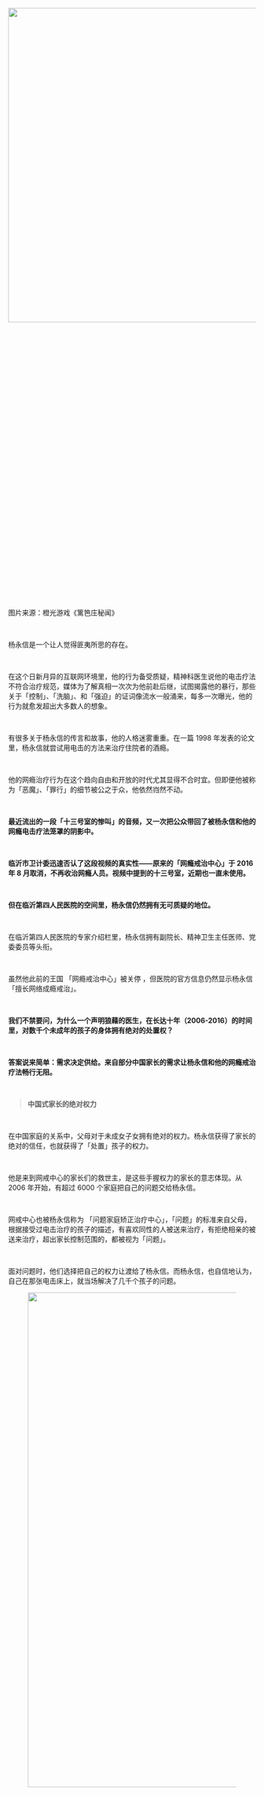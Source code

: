<img src="https://pic1.zhimg.com/v2-6afda2a9384086589ae387efb8554edc_b.jpg" data-size="normal" data-rawwidth="640" data-rawheight="719" class="origin_image zh-lightbox-thumb" width="640" data-original="https://pic1.zhimg.com/v2-6afda2a9384086589ae387efb8554edc_r.jpg"></noscript><img src="data:image/svg+xml;utf8,&lt;svg%20xmlns='http://www.w3.org/2000/svg'%20width='640'%20height='719'&gt;&lt;/svg&gt;" data-size="normal" data-rawwidth="640" data-rawheight="719" class="origin_image zh-lightbox-thumb lazy" width="640" data-original="https://pic1.zhimg.com/v2-6afda2a9384086589ae387efb8554edc_r.jpg" data-actualsrc="https://pic1.zhimg.com/v2-6afda2a9384086589ae387efb8554edc_b.jpg"><figcaption>图片来源：橙光游戏《篱笆庄秘闻》</figcaption></figure><p class="ztext-empty-paragraph"><br /></p><p>杨永信是一个让人觉得匪夷所思的存在。</p><p class="ztext-empty-paragraph"><br /></p><p>在这个日新月异的互联网环境里，他的行为备受质疑，精神科医生说他的电击疗法不符合治疗规范，媒体为了解真相一次次为他前赴后继，试图揭露他的暴行，那些关于「控制」、「洗脑」、和「强迫」的证词像流水一般涌来，每多一次曝光，他的行为就愈发超出大多数人的想象。</p><p class="ztext-empty-paragraph"><br /></p><p>有很多关于杨永信的传言和故事，他的人格迷雾重重。在一篇 1998 年发表的论文里，杨永信就尝试用电击的方法来治疗住院者的酒瘾。</p><p class="ztext-empty-paragraph"><br /></p><p>他的网瘾治疗行为在这个趋向自由和开放的时代尤其显得不合时宜。但即便他被称为「恶魔」、「罪行」的细节被公之于众，他依然岿然不动。</p><p class="ztext-empty-paragraph"><br /></p><p><b>最近流出的一段「十三号室的惨叫」的音频，又一次把公众带回了被杨永信和他的网瘾电击疗法笼罩的阴影中。</b></p><p class="ztext-empty-paragraph"><br /></p><p><b>临沂市卫计委迅速否认了这段视频的真实性——原来的「网瘾戒治中心」于 2016 年 8 月取消，不再收治网瘾人员。视频中提到的十三号室，近期也一直未使用。</b></p><p class="ztext-empty-paragraph"><br /></p><p><b>但在临沂第四人民医院的空间里，杨永信仍然拥有无可质疑的地位。</b></p><p class="ztext-empty-paragraph"><br /></p><p>在临沂第四人民医院的专家介绍栏里，杨永信拥有副院长、精神卫生主任医师、党委委员等头衔。</p><p class="ztext-empty-paragraph"><br /></p><p>虽然他此前的王国 「网瘾戒治中心」被关停 ，但医院的官方信息仍然显示杨永信「擅长网络成瘾戒治」。</p><p class="ztext-empty-paragraph"><br /></p><p><b>我们不禁要问，为什么一个声明狼藉的医生，在长达十年（2006-2016）的时间里，对数千个未成年的孩子的身体拥有绝对的处置权？</b></p><p class="ztext-empty-paragraph"><br /></p><p><b>答案说来简单：需求决定供给。来自部分中国家长的需求让杨永信和他的网瘾戒治疗法畅行无阻。</b></p><p class="ztext-empty-paragraph"><br /></p><blockquote><b>中国式家长的绝对权力</b></blockquote><p class="ztext-empty-paragraph"><br /></p><p>在中国家庭的关系中，父母对于未成女子女拥有绝对的权力。杨永信获得了家长的绝对的信任，也就获得了「处置」孩子的权力。 </p><p class="ztext-empty-paragraph"><br /></p><p>他是来到网戒中心的家长们的救世主，是这些手握权力的家长的意志体现。从 2006 年开始，有超过 6000 个家庭把自己的问题交给杨永信。</p><p class="ztext-empty-paragraph"><br /></p><p>网戒中心也被杨永信称为 「问题家庭矫正治疗中心」，「问题」的标准来自父母，根据接受过电击治疗的孩子的描述，有喜欢同性的人被送来治疗，有拒绝相亲的被送来治疗，超出家长控制范围的，都被视为「问题」。</p><p class="ztext-empty-paragraph"><br /></p><p>面对问题时，他们选择把自己的权力让渡给了杨永信。而杨永信，也自信地认为，自己在那张电击床上，就当场解决了几千个孩子的问题。</p><figure><noscript><img src="https://pic3.zhimg.com/v2-e715a19e1b6aded20250548f994d5ba2_b.jpg" data-caption="" data-size="normal" data-rawwidth="1007" data-rawheight="682" class="origin_image zh-lightbox-thumb" width="1007" data-original="https://pic3.zhimg.com/v2-e715a19e1b6aded20250548f994d5ba2_r.jpg"></noscript><img src="data:image/svg+xml;utf8,&lt;svg%20xmlns='http://www.w3.org/2000/svg'%20width='1007'%20height='682'&gt;&lt;/svg&gt;" data-caption="" data-size="normal" data-rawwidth="1007" data-rawheight="682" class="origin_image zh-lightbox-thumb lazy" width="1007" data-original="https://pic3.zhimg.com/v2-e715a19e1b6aded20250548f994d5ba2_r.jpg" data-actualsrc="https://pic3.zhimg.com/v2-e715a19e1b6aded20250548f994d5ba2_b.jpg"></figure><p class="ztext-empty-paragraph"><br /></p><p>一位来自安徽的父亲告诉我，他在 2014 年、2015 年和 2016 年，每年都把孩子送去杨永信的网戒中心，在电话里，我丝毫不怀疑他的真诚，他是真的相信杨永信， 「在家里，我感觉我自己对孩子的事物也理解不上，遇到事的处理也不行。」</p><p class="ztext-empty-paragraph"><br /></p><p>他有些无助，甚至感激自己在戒网中心也能得到约束和教育，杨永信的宣教让他非常感动。</p><p class="ztext-empty-paragraph"><br /></p><p>在柴静主持的《新闻调查》节目里，一位家长说「有这个孩子不如没有这个孩子，想死的心都有了，觉得死了就是解脱」，为了达到对孩子进行「行为矫正」的目的，一位家长说「就算（网戒中心）有暴力存在，也可以接受」，另一位对此表示认同「（如果）通过暴力就能解决这个问题，我有这个思想准备」。他们声称：「哪个父母不爱自己的孩子」。</p><p class="ztext-empty-paragraph"><br /></p><p>安徽的那位父亲建议我一定要去网戒中心看看，他一开始也不明白杨的那套理论，但他觉得他看到产生在孩子身上的效果是好的。</p><p class="ztext-empty-paragraph"><br /></p><p>在网戒中心，杨永信、父母和被治疗的孩子，被迫共同出演一出戏。</p><p class="ztext-empty-paragraph"><br /></p><p>在搜狐后窗的报道里，有一个看起来荒诞、无效但又残忍的「治疗」场景：</p><p class="ztext-empty-paragraph"><br /></p><blockquote><u>吴潇说，他在里面待了三个月，和另一个女孩一起申请自主出院，除了提前申请外，还需要杨永信亲自批准，并在点评课尾声举行出院仪式。</u><br><br><u>“你能保证你的孩子出去后不再偏（犯）吗？”杨永信黑着脸，吴潇的心吊了起来，父亲坚持儿子已经洗心革面。“那都是装的！”杨永信的声音忽然变大，吴潇吓了一跳，盯着父亲的表情变化。</u><br><br><u>“我相信我的孩子是最好的！”听到父亲这句话，吴潇差点哭出来。</u><br><br><u>“真这么好，你为什么送他进来？”杨永信反问，“你别被他的外表给蒙骗了！”</u><br><br><u>父亲摇摇头：“我孩子现在已经改过来了……如果是那样，我就认命。”</u><br><br><u>“认命？你们信命吗！”杨永信转向在场其他家长。</u><br><br><u>“我不相信！”一个家长十分激动，“就算有命我也相信杨叔可以给我们改命！”杨永信点了点头。吴潇的父亲态度坚决，而同时申请的女生母亲，在一片“杨叔万岁”中，放弃了出院。</u></blockquote><p class="ztext-empty-paragraph"><br /></p><p>在《新闻调查》播出的画面里，一个孩子讲述，他躺在电击的床上，杨永信问他，「这是惩罚吗？」，他回答「是」，紧接着一次猛烈的电击又袭来，「这是惩罚吗？」，杨永信问，「这是治疗」，他最后答。</p><p class="ztext-empty-paragraph"><br /></p><p>昆士兰大学临床心理学博士，纽约大学临床心理学家王怡蕊把家长送孩子进网戒中心的行为比喻成洗车，「把一个脏的车送进自动洗车机，出来就是干净的车，至于中间过程怎么样我不关心，不管中间那个车是被泡沫打了还是上了一层蜡，我只要进去是个脏车出来是个干净车，我掏钱搞定就行。我不想做任何改变，进去是一个有问题的小孩，出来是个好小孩就行。」</p><p class="ztext-empty-paragraph"><br /></p><p>家长和孩子，对杨永信的评价永远处于两极。吴潇是属于后来「懂事」的那种孩子，在国企工作，开始了自己的新人生，他的父母坚信这是杨永信的治疗效果，不容吴潇辩解。在与孩子失败的亲子关系中，这成为一种他们不能放弃的幻想，即便他的父亲曾经在杨永信面前「认命」，但他被杨永信反击，受到了更深的惩罚。</p><p class="ztext-empty-paragraph"><br /></p><p>王怡蕊认为，电击对于家长来说，好处在于看不到伤口，就像男人很难想象女人生孩子有多痛，没有可见的血淋淋的伤口，家长也不会产生直接“痛”的感受，他更可以告诉自己，这是一种无害的行为。</p><p class="ztext-empty-paragraph"><br /></p><p>柴静曾经问一位家长：「你知道（电击）副作用吗」，那位家长说：「由于我们不是专家，我们不想去了解它，我们相信这是个正规医院」，他们手里往往只掌握了一些虚无缥缈的证据——「杨叔的国务院津贴那是随便安排的吗」，大多数家长都用相似的逻辑来逃避这个问题，安徽的家长则是告诉我：「要是不合法，那机器能让生产吗？」</p><p class="ztext-empty-paragraph"><br /></p><p>王怡蕊告诉我，当我们在谈论那些总是试图「让孩子听话」的父母的时候，可能也有两种不同类型的父母。一种父母是就要求孩子必须听他话，「我不在乎你以后是不是一个好人，但你就要和我一样，你就得听我的」，另一种父母是，他认为自己有一个好的出发点，「我主观上认为这是为你好，你打游戏是浪费生命，我有希望你好这样一个宏大的美好的愿望，所以我才用这种手段去干预你，其实我也不愿意。」</p><p class="ztext-empty-paragraph"><br /></p><p><b>对于把孩子送来接受治疗的家长而言，「想要你变好，这才是真正的人道」，哪怕变好的方式是通过电击。</b></p><figure><noscript><img src="https://pic4.zhimg.com/v2-782373235c0df36263ade517097e029b_b.jpg" data-caption="" data-size="normal" data-rawwidth="700" data-rawheight="563" class="origin_image zh-lightbox-thumb" width="700" data-original="https://pic4.zhimg.com/v2-782373235c0df36263ade517097e029b_r.jpg"></noscript><img src="data:image/svg+xml;utf8,&lt;svg%20xmlns='http://www.w3.org/2000/svg'%20width='700'%20height='563'&gt;&lt;/svg&gt;" data-caption="" data-size="normal" data-rawwidth="700" data-rawheight="563" class="origin_image zh-lightbox-thumb lazy" width="700" data-original="https://pic4.zhimg.com/v2-782373235c0df36263ade517097e029b_r.jpg" data-actualsrc="https://pic4.zhimg.com/v2-782373235c0df36263ade517097e029b_b.jpg"></figure><figure><noscript><img src="https://pic1.zhimg.com/v2-a7e7e2be43e517b9a27c8ac77cb7fdf0_b.jpg" data-caption="" data-size="normal" data-rawwidth="800" data-rawheight="586" class="origin_image zh-lightbox-thumb" width="800" data-original="https://pic1.zhimg.com/v2-a7e7e2be43e517b9a27c8ac77cb7fdf0_r.jpg"></noscript><img src="data:image/svg+xml;utf8,&lt;svg%20xmlns='http://www.w3.org/2000/svg'%20width='800'%20height='586'&gt;&lt;/svg&gt;" data-caption="" data-size="normal" data-rawwidth="800" data-rawheight="586" class="origin_image zh-lightbox-thumb lazy" width="800" data-original="https://pic1.zhimg.com/v2-a7e7e2be43e517b9a27c8ac77cb7fdf0_r.jpg" data-actualsrc="https://pic1.zhimg.com/v2-a7e7e2be43e517b9a27c8ac77cb7fdf0_b.jpg"></figure><p>而孩子呢，大都携带着希望得到父母认可的人类发展基因，他们渴望得到最亲密的人的亲睐和爱护，这便成了父母权力的来源。</p><p class="ztext-empty-paragraph"><br /></p><p>当柴静问：「认为孩子是属于自己的，可以随意支配的，请举下手」，大部分家长都举起了手。但无论是哪种父母，被电击，被强迫，被抛弃，这些痛苦，他们都没有体会过。</p><p class="ztext-empty-paragraph"><br /></p><blockquote><b>那些接受过电击治疗的孩子们，后来怎么样了？</b></blockquote><p class="ztext-empty-paragraph"><br /></p><p>杨永信和家长所想要的「治疗效果」来自孩子的欺骗，也可能来自孩子的容错能力。</p><p class="ztext-empty-paragraph"><br /></p><p>这是一个充满了强势、弱势、欺骗、逃避的地方。</p><p class="ztext-empty-paragraph"><br /></p><p>「那里的人都可以当专业演员」，蔡智这么跟我说。</p><p class="ztext-empty-paragraph"><br /></p><p>他 2009 年被送进网戒中心，为了躲避电击，他们什么都可以做，有人试图从楼上往下跳，有的女生在所有人面前讲述自己第一次性经历，以获得减圈（集齐 5 个圈就被电一次）的机会，而加圈的可能，根据盟友的体验，来自对眼神、暗号，柜子没擦干净，交往过密，剩饭剩菜……有时候甚至你不知道犯了什么错误，就被通知加圈。</p><p class="ztext-empty-paragraph"><br /></p><p>身体的疼痛、语言的侮辱都算不上什么，假装感动、假装「改邪归正」，「只要能让我不被电，无论怎么样都好」。</p><p class="ztext-empty-paragraph"><br /></p><p>因这段痛苦的经历而产生在家长与孩子中间的隔阂复杂又纠葛。网戒中心可以离开，杨永信可以反抗，但父母是永远的软肋。</p><p class="ztext-empty-paragraph"><br /></p><p>《新闻调查》记录了几年前唐博被强迫入院的情景，此后，每隔一段时间，视频都会被翻出来讨论一番，截图反复提醒着唐博和父亲这段往事。</p><p class="ztext-empty-paragraph"><br /></p><p>唐博告诉搜狐后窗的记者，在截图广泛传播的时间里，自己的弟弟打来电话问「哥哥，你没事吧？我怕你难过。」唐博认为这是父亲问不出口而让弟弟转达的话，弟弟还说：「不知道怎么了，爸爸哭了」。</p><p class="ztext-empty-paragraph"><br /></p><p>唐博说：「男人之间不需要言语表达，我一直都没怪过他。」</p><p class="ztext-empty-paragraph"><br /></p><p>但大部分人并不是像唐博一样幸运。已经离开网戒中心9年的蔡智并没有在后来的时间里把自己的伤口舔舐好，他尝试过几次自杀，开车到另一个城市，为自己买了碳，在酒店开好一个房间。</p><p class="ztext-empty-paragraph"><br /></p><p><b>他和父母仍然在无解中生活，甚至已经放弃寻找解答。</b></p><p class="ztext-empty-paragraph"><br /></p><p>杨永信是家长们的救世主也是独裁者，他们也为自己的软弱和无能为力付出代价，无法逃出杨永信的阴影和统治。</p><p class="ztext-empty-paragraph"><br /></p><p>蔡智和父母住在一起，但不一起吃饭，不沟通，双方都拒绝提起和杨永信相关的事情，他以一种相似的冷漠来反击回去。</p><p class="ztext-empty-paragraph"><br /></p><p>「当时你们把我送进去，那你们老了之后我把你们送进养老院就好了，我必须履行一些法律上的义务，但除此以外，更多的东西就没有了」。</p><p class="ztext-empty-paragraph"><br /></p><p>蔡智对这种冷漠不抱有遗憾，也对恢复友爱不抱希望，连道歉也不想要，那是道歉也无法弥补的伤害。</p><p class="ztext-empty-paragraph"><br /></p><p>16 岁时感受到的背叛至今，让蔡智很难开启新的亲密关系，「如果一个女孩知道你进过精神病院，你觉得她还会和你在一起吗？」</p><p class="ztext-empty-paragraph"><br /></p><p>蔡智把网戒中心看成自己梦想终结的地方，9 年之后，他又自己去了一次。他觉得这个地方教给他的就是，「当你要被电的时候，与其哆哆嗦嗦把自己吓得半死，不如赶紧电完」。</p><p class="ztext-empty-paragraph"><br /></p><p>有人在离开网戒中心之后已经开始了自己的新人生，但仍然不知道应该如何处理和父母的关系以及这段往事；有人长期处于精神疾病带来的痛苦中，被抛弃，不被信任的恐惧也占据了后来的生活；有人将自己的人生和网戒中心捆绑在一起，去讲述，去反抗，与此共生。</p><p class="ztext-empty-paragraph"><br /></p><p>在《新闻调查》里，柴静问一位家长：「如果孩子是出于恐惧而服从，你觉得也是变好吗？」</p><p class="ztext-empty-paragraph"><br /></p><p><b>那位爸爸说：「他要能恐惧一辈子，也不算坏事。」</b></p><p class="ztext-empty-paragraph"><br /></p><p class="ztext-empty-paragraph"><br /></p><p><b>（文中接受采访的孩子均为化名）</b></p><p class="ztext-empty-paragraph"><br /></p><p><i>本文来自丁香医生深度报道团队（公众号:「偶尔治愈」)。</i></p><p><i>作者：朱小可</i></p><p><i>偶尔治愈，常常帮助，总是安慰，记录人与疾病、衰老、死亡的相处方式。</i></p><figure>
